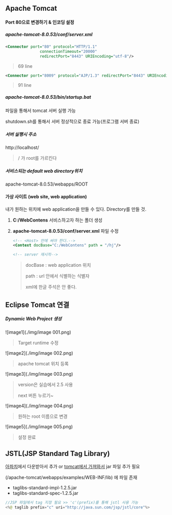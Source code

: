 ## Apache Tomcat 



#### Port 80으로 변경하기 & 인코딩 설정



##### apache-tomcat-8.0.53/conf/server.xml



```xml
<Connector port="80" protocol="HTTP/1.1"
               connectionTimeout="20000"
               redirectPort="8443" URIEncoding="utf-8"/>
```

> 69 line



```xml
<Connector port="8009" protocol="AJP/1.3" redirectPort="8443" URIEncoding="utf-8"/>
```

> 91 line



##### apache-tomcat-8.0.53/bin/startup.bat

파일을 통해서 tomcat 서버 실행 가능 

shutdown.sh를 통해서 서버 정상적으로 종료 가능(프로그램 서버 종료)



##### 서버 실행시 주소

http://localhost/ 

> / 가 root를 가르킨다

 

##### 서비스되는 default web directory위치

apache-tomcat-8.0.53/webapps/ROOT



#### 가상 사이트 (web site, web application)

내가 원하는 위치에 web application을 만들 수 있다. Directory를 만들 것.

1. **C:/WebContens** 서비스하고자 하는 폴더 생성

2. **apache-tomcat-8.0.53/conf/server.xml** 파일 수정

   ```xml
   <!-- <Host> 안에 써야 한다.--> 
   <Context docBase="C:/WebContens" path = "/hj"/>
   
   <!-- server 재시작-->
   ```

   > docBase : web application 위치
   >
   > path : url 안에서 식별하는 식별자
   >
   > xml에 한글 주석은 안 좋다.



## Eclipse Tomcat 연결

##### Dynamic Web Project 생성

![image1](./img/image 001.png)

> Target runtime 수정



![image2](./img/image 002.png)

> apache tomcat 위치 등록



![image3](./img/image 003.png)

> version은 실습에서 2.5 사용
>
> next 버튼 누르기~



![image4](./img/image 004.png)

> 원하는 root 이름으로 변경



![image5](./img/image 005.png)

> 설정 완료





## JSTL(JSP Standard Tag Library)

[아파치](www.apache.org)에서 다운받아서 추가 or <u>tomcat에서 가져와서</u> jar 파일 추가 필요

 (/apache-tomcat/webapps/examples/WEB-INF/lib) 에 파일 존재

- taglibs-standard-impl-1.2.5.jar
- taglibs-standard-spec-1.2.5.jar

```java
//JSP 파일에서 tag 지정 필요 >> 'c'(prefix)를 통해 jstl 사용 가능
<%@ taglib prefix="c" uri="http://java.sun.com/jsp/jstl/core"%>
```

